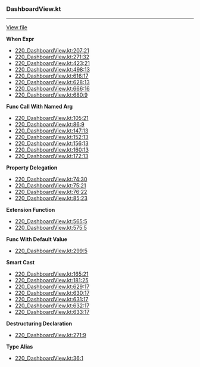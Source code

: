 ### DashboardView.kt
---
[View file](../../precision_analyzed/220_DashboardView.kt)

**When Expr**

 - [220_DashboardView.kt:207:21](../../precision_analyzed/220_DashboardView.kt#L207)
 - [220_DashboardView.kt:271:32](../../precision_analyzed/220_DashboardView.kt#L271)
 - [220_DashboardView.kt:423:21](../../precision_analyzed/220_DashboardView.kt#L423)
 - [220_DashboardView.kt:498:13](../../precision_analyzed/220_DashboardView.kt#L498)
 - [220_DashboardView.kt:616:17](../../precision_analyzed/220_DashboardView.kt#L616)
 - [220_DashboardView.kt:628:13](../../precision_analyzed/220_DashboardView.kt#L628)
 - [220_DashboardView.kt:666:16](../../precision_analyzed/220_DashboardView.kt#L666)
 - [220_DashboardView.kt:680:9](../../precision_analyzed/220_DashboardView.kt#L680)

**Func Call With Named Arg**

 - [220_DashboardView.kt:105:21](../../precision_analyzed/220_DashboardView.kt#L105)
 - [220_DashboardView.kt:86:9](../../precision_analyzed/220_DashboardView.kt#L86)
 - [220_DashboardView.kt:147:13](../../precision_analyzed/220_DashboardView.kt#L147)
 - [220_DashboardView.kt:152:13](../../precision_analyzed/220_DashboardView.kt#L152)
 - [220_DashboardView.kt:156:13](../../precision_analyzed/220_DashboardView.kt#L156)
 - [220_DashboardView.kt:160:13](../../precision_analyzed/220_DashboardView.kt#L160)
 - [220_DashboardView.kt:172:13](../../precision_analyzed/220_DashboardView.kt#L172)

**Property Delegation**

 - [220_DashboardView.kt:74:30](../../precision_analyzed/220_DashboardView.kt#L74)
 - [220_DashboardView.kt:75:21](../../precision_analyzed/220_DashboardView.kt#L75)
 - [220_DashboardView.kt:76:22](../../precision_analyzed/220_DashboardView.kt#L76)
 - [220_DashboardView.kt:85:23](../../precision_analyzed/220_DashboardView.kt#L85)

**Extension Function**

 - [220_DashboardView.kt:565:5](../../precision_analyzed/220_DashboardView.kt#L565)
 - [220_DashboardView.kt:575:5](../../precision_analyzed/220_DashboardView.kt#L575)

**Func With Default Value**

 - [220_DashboardView.kt:299:5](../../precision_analyzed/220_DashboardView.kt#L299)

**Smart Cast**

 - [220_DashboardView.kt:165:21](../../precision_analyzed/220_DashboardView.kt#L165)
 - [220_DashboardView.kt:181:25](../../precision_analyzed/220_DashboardView.kt#L181)
 - [220_DashboardView.kt:629:17](../../precision_analyzed/220_DashboardView.kt#L629)
 - [220_DashboardView.kt:630:17](../../precision_analyzed/220_DashboardView.kt#L630)
 - [220_DashboardView.kt:631:17](../../precision_analyzed/220_DashboardView.kt#L631)
 - [220_DashboardView.kt:632:17](../../precision_analyzed/220_DashboardView.kt#L632)
 - [220_DashboardView.kt:633:17](../../precision_analyzed/220_DashboardView.kt#L633)

**Destructuring Declaration**

 - [220_DashboardView.kt:271:9](../../precision_analyzed/220_DashboardView.kt#L271)

**Type Alias**

 - [220_DashboardView.kt:36:1](../../precision_analyzed/220_DashboardView.kt#L36)
